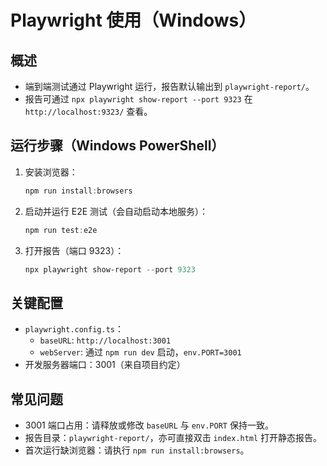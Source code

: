 # Playwright 使用（Windows）

## 概述
- 端到端测试通过 Playwright 运行，报告默认输出到 `playwright-report/`。
- 报告可通过 `npx playwright show-report --port 9323` 在 `http://localhost:9323/` 查看。

## 运行步骤（Windows PowerShell）
1. 安装浏览器：
   ```powershell
   npm run install:browsers
   ```
2. 启动并运行 E2E 测试（会自动启动本地服务）：
   ```powershell
   npm run test:e2e
   ```
3. 打开报告（端口 9323）：
   ```powershell
   npx playwright show-report --port 9323
   ```

## 关键配置
- `playwright.config.ts`：
  - `baseURL`: `http://localhost:3001`
  - `webServer`: 通过 `npm run dev` 启动，`env.PORT=3001`
- 开发服务器端口：3001（来自项目约定）

## 常见问题
- 3001 端口占用：请释放或修改 `baseURL` 与 `env.PORT` 保持一致。
- 报告目录：`playwright-report/`，亦可直接双击 `index.html` 打开静态报告。
- 首次运行缺浏览器：请执行 `npm run install:browsers`。
